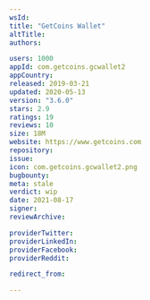 ```yaml
---
wsId: 
title: "GetCoins Wallet"
altTitle: 
authors:

users: 1000
appId: com.getcoins.gcwallet2
appCountry: 
released: 2019-03-21
updated: 2020-05-13
version: "3.6.0"
stars: 2.9
ratings: 19
reviews: 10
size: 18M
website: https://www.getcoins.com
repository: 
issue: 
icon: com.getcoins.gcwallet2.png
bugbounty: 
meta: stale
verdict: wip
date: 2021-08-17
signer: 
reviewArchive:

providerTwitter: 
providerLinkedIn: 
providerFacebook: 
providerReddit: 

redirect_from:

---
```


